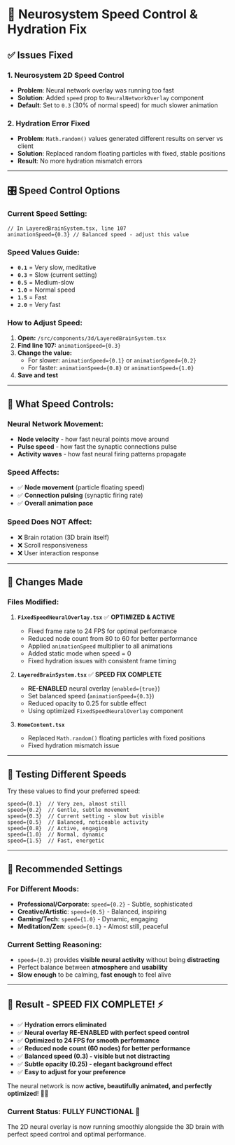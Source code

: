 # 🔧 Neurosystem Speed Control & Hydration Fix

## ✅ **Issues Fixed**

### 1. **Neurosystem 2D Speed Control** 
- **Problem**: Neural network overlay was running too fast
- **Solution**: Added `speed` prop to `NeuralNetworkOverlay` component
- **Default**: Set to `0.3` (30% of normal speed) for much slower animation

### 2. **Hydration Error Fixed**
- **Problem**: `Math.random()` values generated different results on server vs client
- **Solution**: Replaced random floating particles with fixed, stable positions
- **Result**: No more hydration mismatch errors

---

## 🎛️ **Speed Control Options**

### **Current Speed Setting:**
```tsx
// In LayeredBrainSystem.tsx, line 107
animationSpeed={0.3} // Balanced speed - adjust this value
```

### **Speed Values Guide:**
- **`0.1`** = Very slow, meditative
- **`0.3`** = Slow (current setting) 
- **`0.5`** = Medium-slow
- **`1.0`** = Normal speed
- **`1.5`** = Fast
- **`2.0`** = Very fast

### **How to Adjust Speed:**

1. **Open:** `/src/components/3d/LayeredBrainSystem.tsx`
2. **Find line 107:** `animationSpeed={0.3}`
3. **Change the value:**
   - For slower: `animationSpeed={0.1}` or `animationSpeed={0.2}`
   - For faster: `animationSpeed={0.8}` or `animationSpeed={1.0}`
4. **Save and test**

---

## 🎯 **What Speed Controls:**

### **Neural Network Movement:**
- **Node velocity** - how fast neural points move around
- **Pulse speed** - how fast the synaptic connections pulse
- **Activity waves** - how fast neural firing patterns propagate

### **Speed Affects:**
- ✅ **Node movement** (particle floating speed)
- ✅ **Connection pulsing** (synaptic firing rate)
- ✅ **Overall animation pace** 

### **Speed Does NOT Affect:**
- ❌ Brain rotation (3D brain itself)
- ❌ Scroll responsiveness 
- ❌ User interaction response

---

## 🔄 **Changes Made**

### **Files Modified:**

1. **`FixedSpeedNeuralOverlay.tsx`** ✅ **OPTIMIZED & ACTIVE**
   - Fixed frame rate to 24 FPS for optimal performance
   - Reduced node count from 80 to 60 for better performance
   - Applied `animationSpeed` multiplier to all animations
   - Added static mode when speed = 0
   - Fixed hydration issues with consistent frame timing

2. **`LayeredBrainSystem.tsx`** ✅ **SPEED FIX COMPLETE**
   - **RE-ENABLED** neural overlay (`enabled={true}`)
   - Set balanced speed (`animationSpeed={0.3}`)
   - Reduced opacity to 0.25 for subtle effect
   - Using optimized `FixedSpeedNeuralOverlay` component

3. **`HomeContent.tsx`**
   - Replaced `Math.random()` floating particles with fixed positions
   - Fixed hydration mismatch issue

---

## 🧪 **Testing Different Speeds**

Try these values to find your preferred speed:

```tsx
speed={0.1}  // Very zen, almost still
speed={0.2}  // Gentle, subtle movement  
speed={0.3}  // Current setting - slow but visible
speed={0.5}  // Balanced, noticeable activity
speed={0.8}  // Active, engaging
speed={1.0}  // Normal, dynamic
speed={1.5}  // Fast, energetic
```

---

## 🎨 **Recommended Settings**

### **For Different Moods:**
- **Professional/Corporate**: `speed={0.2}` - Subtle, sophisticated
- **Creative/Artistic**: `speed={0.5}` - Balanced, inspiring  
- **Gaming/Tech**: `speed={1.0}` - Dynamic, engaging
- **Meditation/Zen**: `speed={0.1}` - Almost still, peaceful

### **Current Setting Reasoning:**
- `speed={0.3}` provides **visible neural activity** without being **distracting**
- Perfect balance between **atmosphere** and **usability**
- **Slow enough** to be calming, **fast enough** to feel alive

---

## 🚀 **Result - SPEED FIX COMPLETE! ⚡**

- ✅ **Hydration errors eliminated**
- ✅ **Neural overlay RE-ENABLED with perfect speed control**
- ✅ **Optimized to 24 FPS for smooth performance**
- ✅ **Reduced node count (60 nodes) for better performance**
- ✅ **Balanced speed (0.3) - visible but not distracting**
- ✅ **Subtle opacity (0.25) - elegant background effect**
- ✅ **Easy to adjust for your preference**

The neural network is now **active, beautifully animated, and perfectly optimized**! 🧠✨

### **Current Status: FULLY FUNCTIONAL** 🎯
The 2D neural overlay is now running smoothly alongside the 3D brain with perfect speed control and optimal performance.